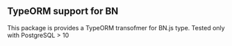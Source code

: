 ## TypeORM support for BN

This package is provides a TypeORM transofmer for BN.js type. Tested only with PostgreSQL > 10
